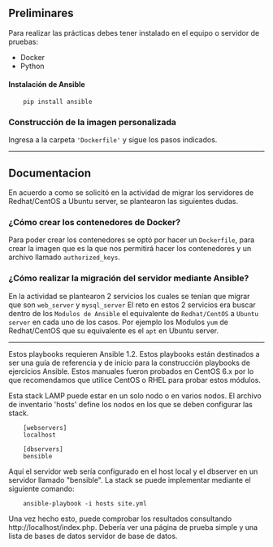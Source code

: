 ## Preliminares
Para realizar las prácticas debes tener instalado en el equipo o servidor de pruebas:
  - Docker
  - Python

#### Instalación de Ansible

        pip install ansible

### Construcción de la imagen personalizada
Ingresa a la carpeta ```'Dockerfile'``` y sigue los pasos indicados.

-------------------------------------------

Documentacion 
-------------------------------------------
En acuerdo a como se solicitó en la actividad de migrar los servidores de Redhat/CentOS a Ubuntu server, se plantearon las siguientes dudas.
### ¿Cómo crear los contenedores de Docker? 
Para poder crear los contenedores se optó por hacer un ```Dockerfile```, para crear la imagen que es la que nos permitirá hacer los contenedores y un archivo llamado ```authorized_keys```.

### ¿Cómo realizar la migración del servidor mediante Ansible? 
En la actividad se plantearon 2 servicios los cuales se tenían que migrar que son ```web_server``` y ```mysql_server```
El reto en estos 2 servicios era buscar dentro de los ```Modulos de Ansible``` el equivalente de ```Redhat/CentOS``` a ```Ubuntu server``` en cada uno de los casos.
Por ejemplo los Modulos ```yum``` de Redhat/CentOS que su equivalente es el ```apt``` en Ubuntu server.

-------------------------------------------

Estos playbooks requieren Ansible 1.2.
Estos playbooks están destinados a ser una guía de referencia y de inicio para la construcción
playbooks de ejercicios Ansible. Estos manuales fueron probados en CentOS 6.x por lo que recomendamos
que utilice CentOS o RHEL para probar estos módulos.

Esta stack LAMP puede estar en un solo nodo o en varios nodos. El archivo de inventario
'hosts' define los nodos en los que se deben configurar las stack.

        [webservers]
        localhost

        [dbservers]
        bensible

Aquí el servidor web sería configurado en el host local y el dbserver en un servidor llamado "bensible". La stack  se puede implementar mediante el siguiente comando:

        ansible-playbook -i hosts site.yml

Una vez hecho esto, puede comprobar los resultados consultando http://localhost/index.php.
Debería ver una página de prueba simple y una lista de bases de datos
servidor de base de datos.
